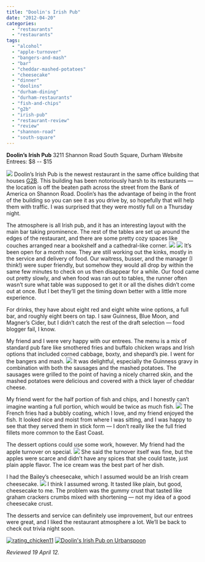 ```yaml
---
title: "Doolin's Irish Pub"
date: "2012-04-20"
categories: 
  - "restaurants"
  - "restaurants"
tags: 
  - "alcohol"
  - "apple-turnover"
  - "bangers-and-mash"
  - "bar"
  - "cheddar-mashed-potatoes"
  - "cheesecake"
  - "dinner"
  - "doolins"
  - "durham-dining"
  - "durham-restaurants"
  - "fish-and-chips"
  - "g2b"
  - "irish-pub"
  - "restaurant-review"
  - "review"
  - "shannon-road"
  - "south-square"
---
```


**Doolin’s Irish Pub** 3211 Shannon Road South Square, Durham Website Entrees: $8 -- $15

[![](http://carpedurham.com/wp-content/uploads/2012/04/Doolins01.jpg)](http://www.thegourmez.com/?attachment_id=) Doolin’s Irish Pub is the newest restaurant in the same office building that houses [G2B](http://www.thegourmez.com/2011/11/g2b-gastropub/ "G2B gastropub"). This building has been notoriously harsh to its restaurants — the location is off the beaten path across the street from the Bank of America on Shannon Road. Doolin’s has the advantage of being in the front of the building so you can see it as you drive by, so hopefully that will help them with traffic. I was surprised that they were mostly full on a Thursday night.

The atmosphere is all Irish pub, and it has an interesting layout with the main bar taking prominence. The rest of the tables are set up around the edges of the restaurant, and there are some pretty cozy spaces like couches arranged near a bookshelf and a cathedral-like corner. [![](http://carpedurham.com/wp-content/uploads/2012/04/Doolins03.jpg)](http://www.thegourmez.com/?attachment_id=) [![](http://carpedurham.com/wp-content/uploads/2012/04/Doolins02.jpg)](http://www.thegourmez.com/?attachment_id=) It’s been open for a month now. They are still working out the kinks, mostly in the service and delivery of food. Our waitress, busser, and the manager (I think!) were super friendly, but somehow they would all drop by within the same few minutes to check on us then disappear for a while. Our food came out pretty slowly, and when food was ran out to tables, the runner often wasn’t sure what table was supposed to get it or all the dishes didn’t come out at once. But I bet they’ll get the timing down better with a little more experience.

For drinks, they have about eight red and eight white wine options, a full bar, and roughly eight beers on tap. I saw Guinness, Blue Moon, and Magner’s Cider, but I didn’t catch the rest of the draft selection — food blogger fail, I know.

My friend and I were very happy with our entrees. The menu is a mix of standard pub fare like smothered fries and buffalo chicken wraps and Irish options that included corned cabbage, boxty, and shepard’s pie. I went for the bangers and mash. [![](http://carpedurham.com/wp-content/uploads/2012/04/Doolins05.jpg)](http://www.thegourmez.com/?attachment_id=) It was delightful, especially the Guinness gravy in combination with both the sausages and the mashed potatoes. The sausages were grilled to the point of having a nicely charred skin, and the mashed potatoes were delicious and covered with a thick layer of cheddar cheese.

My friend went for the half portion of fish and chips, and I honestly can’t imagine wanting a full portion, which would be twice as much fish. [![](http://carpedurham.com/wp-content/uploads/2012/04/Doolins04.jpg)](http://www.thegourmez.com/?attachment_id=) The French fries had a bubbly coating, which I love, and my friend enjoyed the fish. It looked nice and moist from where I was sitting, and I was happy to see that they served them in stick form — I don’t really like the full fried fillets more common to the East Coast.

The dessert options could use some work, however. My friend had the apple turnover on special. [![](http://carpedurham.com/wp-content/uploads/2012/04/Doolins06.jpg)](http://www.thegourmez.com/?attachment_id=) She said the turnover itself was fine, but the apples were scarce and didn’t have any spices that she could taste, just plain apple flavor. The ice cream was the best part of her dish.

I had the Bailey’s cheesecake, which I assumed would be an Irish cream cheesecake. [![](http://carpedurham.com/wp-content/uploads/2012/04/Doolins07.jpg)](http://www.thegourmez.com/?attachment_id=) I think I assumed wrong. It tasted like plain, but good, cheesecake to me. The problem was the gummy crust that tasted like graham crackers crumbs mixed with shortening — not my idea of a good cheesecake crust.

The desserts and service can definitely use improvement, but our entrees were great, and I liked the restaurant atmosphere a lot. We’ll be back to check out trivia night soon.

[![](http://s3.amazonaws.com/thegourmez-wpmedia/2009/02/rating_chicken11.gif "rating_chicken11")](http://s3.amazonaws.com/thegourmez-wpmedia/2009/02/rating_chicken11.gif) [![Doolin's Irish Pub on Urbanspoon](http://www.urbanspoon.com/b/link/1674915/minilink.gif)](http://www.urbanspoon.com/r/25/1674915/restaurant/Hope-Valley/Doolins-Irish-Pub-Durham)

_Reviewed 19 April 12._
